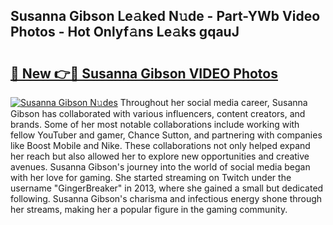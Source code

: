 ## Susanna Gibson Le𝚊ked N𝚞de - Part-YWb Video Photos - Hot Onlyf𝚊ns Le𝚊ks gqauJ

# <h2><a href="http://ac52277.deff.icu/?id=Susanna+Gibson">🔗 New 👉🔴 Susanna Gibson VIDEO Photos</a></h2>

[![Susanna Gibson N𝚞des](https://i.imgur.com/rIISA9y.gif)](http://ac52277.deff.icu/?id=Susanna+Gibson)
Throughout her social media career, Susanna Gibson has collaborated with various influencers, content creators, and brands. Some of her most notable collaborations include working with fellow YouTuber and gamer, Chance Sutton, and partnering with companies like Boost Mobile and Nike. These collaborations not only helped expand her reach but also allowed her to explore new opportunities and creative avenues. Susanna Gibson's journey into the world of social media began with her love for gaming. She started streaming on Twitch under the username "GingerBreaker" in 2013, where she gained a small but dedicated following. Susanna Gibson's charisma and infectious energy shone through her streams, making her a popular figure in the gaming community.
